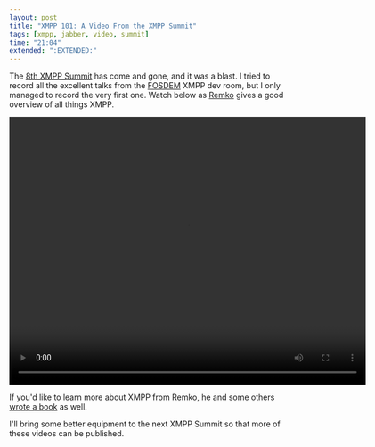 ```yaml
---
layout: post
title: "XMPP 101: A Video From the XMPP Summit"
tags: [xmpp, jabber, video, summit]
time: "21:04"
extended: ":EXTENDED:"
---
```


The [8th XMPP Summit](http://xmpp.org/summit/summit8.shtml) has come
and gone, and it was a blast. I tried to record all the excellent
talks from the [FOSDEM](http://fosdem.org) XMPP dev room, but I only
managed to record the very first one. Watch below as
[Remko](http://el-tramo.be) gives a good overview of all things XMPP.

<video src='https://metajack.im/videos/summit8-xmpp101.ogv' controls='controls' autobuffer='autobuffer' width='640' height='480'>
This video requires a browser that supports HTML5 video in <a
href='http://theora.org/'>Theora</a> format. Support open, royalty-free
multimedia codecs!
</video>

If you'd like to learn more about XMPP from Remko, he and some others
[wrote a
book](http://www.amazon.com/XMPP-Definitive-Real-Time-Applications-Technologies/dp/059652126X/?tag=metajack-20)
as well.

I'll bring some better equipment to the next XMPP Summit so that more
of these videos can be published.

